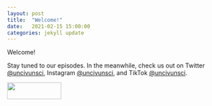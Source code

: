 ```yaml
---
layout: post
title:  "Welcome!"
date:   2021-02-15 15:00:00
categories: jekyll update
---
```

Welcome!

Stay tuned to our episodes. In the meanwhile, check us out on Twitter <a href="twitter.com/uncivunsci">@uncivunsci</a>, Instagram <a href="instagram.com/uncivunsci">@uncivunsci</a>, and TikTok <a href="tiktok.com/uncivunsci">@uncivunsci</a>. 

<a href="{{ site.baseurl}}/index.html"><img src="https://archive.org/download/uncivunsci_launch/uncivunsci_launch.png" height="10%" width="50%"></a>

